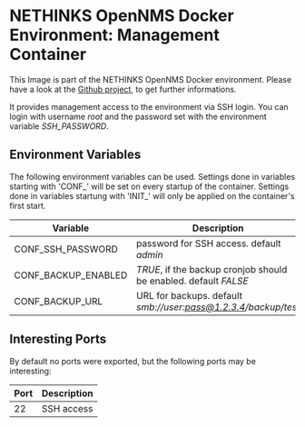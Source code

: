 # NETHINKS OpenNMS Docker Environment: Management Container

This Image is part of the NETHINKS OpenNMS Docker environment. Please have a look at the [Github project](https://github.com/NETHINKS/opennms-docker-env), to get further informations.

It provides management access to the environment via SSH login. You can login with username *root* and the password set with the environment variable *SSH_PASSWORD*.


## Environment Variables
The following environment variables can be used. Settings done in variables starting with 'CONF\_' will be set on every startup of the container. Settings done in variables startung with 'INIT\_' will only be applied on the container's first start.

| Variable     | Description |
|--------------|-------------|
| CONF\_SSH\_PASSWORD | password for SSH access. default *admin* |
| CONF\_BACKUP\_ENABLED | *TRUE*, if the backup cronjob should be enabled. default *FALSE* |
| CONF\_BACKUP\_URL | URL for backups. default *smb://user:pass@1.2.3.4/backup/test* |


## Interesting Ports
By default no ports were exported, but the following ports may be interesting:

| Port | Description          |
|------|--------------------- |
| 22   | SSH access           |
